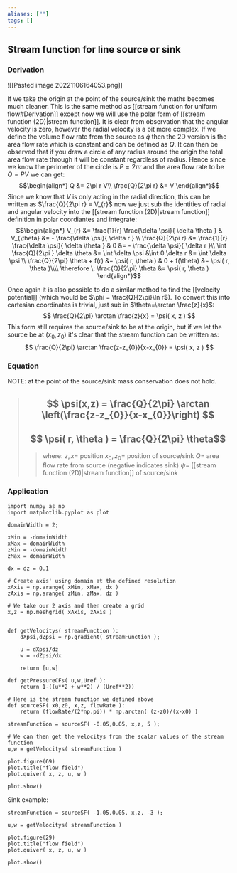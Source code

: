 ```yaml
---
aliases: [""]
tags: []
---
```


## Stream function for line source or sink

### Derivation

![[Pasted image 20221106164053.png]]

If we take the origin at the point of the source/sink the maths becomes much cleaner. This is the same method as [[stream function for uniform flow#Derivation]] except now we will use the polar form of [[stream function (2D)|stream function]]. It is clear from observation that the angular velocity is zero, however the radial velocity is a bit more complex.
If we define the volume flow rate from the source as $\dot{q}$ then the 2D version is the area flow rate which is constant and can be defined as $Q$. It can then be observed that if you draw a circle of any radius around the origin the total area flow rate through it will be constant regardless of radius. Hence since we know the perimeter of the circle is $P=2\pi r$ and the area flow rate to be $Q=PV$ we can get:
$$\begin{align*}
Q &=  2\pi r V\\
\frac{Q}{2\pi r} &= V
\end{align*}$$
Since we know that $V$ is only acting in the radial direction, this can be written as $\frac{Q}{2\pi r}  = V_{r}$ now we just sub the identities of radial and angular velocity into the [[stream function (2D)|stream function]] definition in polar coordiantes and integrate:
$$\begin{align*}
 V_{r} &= \frac{1}{r} \frac{\delta \psi}{ \delta \theta } & V_{\theta} &= - \frac{\delta \psi}{ \delta r } \\
\frac{Q}{2\pi r} &= \frac{1}{r} \frac{\delta \psi}{ \delta \theta } & 0 &= - \frac{\delta \psi}{ \delta r }\\
\int \frac{Q}{2\pi  } \delta \theta &=  \int \delta \psi  &\int 0 \delta r &= \int \delta \psi  \\
 \frac{Q}{2\pi} \theta + f(r) &= \psi( r, \theta ) & 0 + f(\theta) &= \psi( r, \theta )\\\\
\therefore \: \frac{Q}{2\pi} \theta  &= \psi( r, \theta )
\end{align*}$$

Once again it is also possible to do a similar method to find the [[velocity potential]] (which would be $\phi = \frac{Q}{2\pi}\ln r$). To convert this into cartesian coordinates is trivial, just sub in $\theta=\arctan \frac{z}{x}$:
$$ \frac{Q}{2\pi} \arctan \frac{z}{x}  = \psi( x, z ) $$
This form still requires the source/sink to be at the origin, but if we let the source be at $(x_{0},z_{0})$ it's clear that the stream function can be written as:
$$ \frac{Q}{2\pi} \arctan \frac{z-z_{0}}{x-x_{0}}  = \psi( x, z ) $$


### Equation
NOTE: at the point of the source/sink mass conservation does not hold.

> ## $$ \psi(x,z) = \frac{Q}{2\pi} \arctan \left(\frac{z-z_{0}}{x-x_{0}}\right)  $$ 
> ## $$ \psi( r, \theta ) =  \frac{Q}{2\pi} \theta$$ 
>> where:
>> $z,x=$ position
>> $x_{0},z_{0}=$ position of source/sink
>> $Q=$ area flow rate from source (negative indicates sink)
>> $\psi=$ [[stream function (2D)|stream function]] of source/sink

### Application


```jupyter
import numpy as np
import matplotlib.pyplot as plot

domainWidth = 2;

xMin = -domainWidth
xMax = domainWidth
zMin = -domainWidth
zMax = domainWidth

dx = dz = 0.1

# Create axis' using domain at the defined resolution
xAxis = np.arange( xMin, xMax, dx )
zAxis = np.arange( zMin, zMax, dz )

# We take our 2 axis and then create a grid
x,z = np.meshgrid( xAxis, zAxis )
 

def getVelocitys( streamFunction ):
	dXpsi,dZpsi = np.gradient( streamFunction );
	
	u = dXpsi/dz
	w = -dZpsi/dx
	
	return [u,w]

def getPressureCFs( u,w,Uref ):
	return 1-((u**2 + w**2) / (Uref**2))

# Here is the stream function we defined above
def sourceSF( x0,z0, x,z, flowRate ): 
    return (flowRate/(2*np.pi)) * np.arctan( (z-z0)/(x-x0) )
 
streamFunction = sourceSF( -0.05,0.05, x,z, 5 );

# We can then get the velocitys from the scalar values of the stream function
u,w = getVelocitys( streamFunction )

plot.figure(69)
plot.title("flow field")
plot.quiver( x, z, u, w )

plot.show()

```


Sink example:
```jupyter
streamFunction = sourceSF( -1.05,0.05, x,z, -3 );
 
u,w = getVelocitys( streamFunction )

plot.figure(29)
plot.title("flow field")
plot.quiver( x, z, u, w )

plot.show()
```